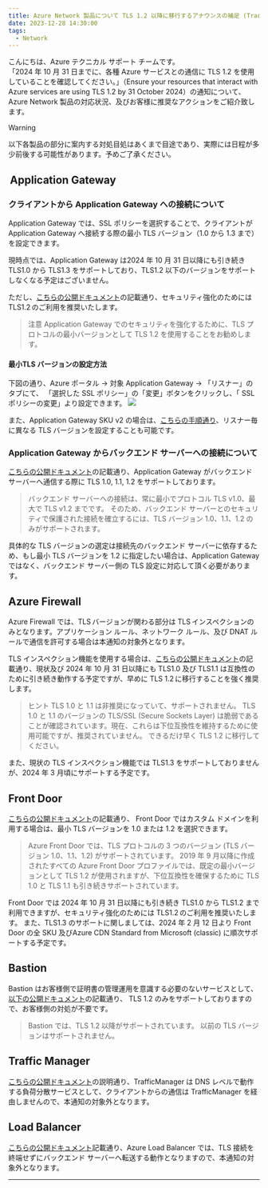 ```yaml
---
title: Azure Network 製品について TLS 1.2 以降に移行するアナウンスの補足 (Tracking ID:7_8G-D8Z)
date: 2023-12-28 14:30:00 
tags:
  - Network
---
```

こんにちは、Azure テクニカル サポート チームです。  
「2024 年 10 月 31 日までに、各種 Azure サービスとの通信に TLS 1.2 を使用していることを確認してください。」（Ensure your resources that interact with Azure services are using TLS 1.2 by 31 October 2024）の通知について、Azure Network 製品の対応状況、及びお客様に推奨なアクションをご紹介致します。 

> [!WARNING]
> 以下各製品の部分に案内する対処目処はあくまで目途であり、実際には日程が多少前後する可能性があります。予めご了承ください。

<!-- more -->

##  Application Gateway 
### クライアントから Application Gateway への接続について
Application Gateway では、SSL ポリシーを選択することで、クライアントが Application Gateway へ接続する際の最小 TLS バージョン（1.0 から 1.3 まで）を設定できます。 

現時点では、Application Gateway は2024 年 10 月 31 日以降にも引き続き TLS1.0 から TLS1.3 をサポートしており、TLS1.2 以下のバージョンをサポートしなくなる予定はございません。 

ただし、[こちらの公開ドキュメント](https://learn.microsoft.com/ja-jp/azure/application-gateway/application-gateway-configure-ssl-policy-powershell)の記載通り、セキュリティ強化のためには TLS1.2 のご利用を推奨いたします。 
> 注意
>Application Gateway でのセキュリティを強化するために、TLS プロトコルの最小バージョンとして TLS 1.2 を使用することをお勧めします。

#### 最小TLS バージョンの設定方法 
下図の通り、Azure ポータル → 対象 Application Gateway → 「リスナー」のタブにて、 「選択した SSL ポリシー」の「変更」ボタンをクリックし、「 SSL ポリシーの変更」より設定できます。 
![](./appgw_tls_setting.png)

また、Application Gateway SKU v2 の場合は、[こちらの手順通り](https://learn.microsoft.com/ja-jp/azure/application-gateway/application-gateway-configure-listener-specific-ssl-policy)、リスナー毎に異なる TLS バージョンを設定することも可能です。 

### Application Gateway からバックエンド サーバーへの接続について
[こちらの公開ドキュメント](https://learn.microsoft.com/ja-jp/azure/application-gateway/application-gateway-ssl-policy-overview#limitations)の記載通り、Application Gateway がバックエンド サーバーへ通信する際に TLS 1.0, 1.1, 1.2 をサポートしております。 

>バックエンド サーバーへの接続は、常に最小でプロトコル TLS v1.0、最大で TLS v1.2 までです。 そのため、バックエンド サーバーとのセキュリティで保護された接続を確立するには、TLS バージョン 1.0、1.1、1.2 のみがサポートされます。

具体的な TLS バージョンの選定は接続先のバックエンド サーバーに依存するため、もし最小 TLS バージョンを 1.2 に指定したい場合は、Application Gateway ではなく、バックエンド サーバー側の TLS 設定に対応して頂く必要があります。 


## Azure Firewall
Azure Firewall では、TLS バージョンが関わる部分は TLS インスペクションのみとなります。アプリケーション ルール、ネットワーク ルール、及び DNAT ルールで通信を許可する場合は本通知の対象外となります。

TLS インスペクション機能を使用する場合は、[こちらの公開ドキュメント](https://learn.microsoft.com/ja-jp/azure/firewall/premium-features#tls-inspection)の記載通り、現状及び 2024 年 10 月 31 日以降にも TLS1.0 及び TLS1.1 は互換性のために引き続き動作する予定ですが、早めに TLS 1.2 に移行することを強く推奨します。

> ヒント
> TLS 1.0 と 1.1 は非推奨になっていて、サポートされません。 TLS 1.0 と 1.1 のバージョンの TLS/SSL (Secure Sockets Layer) は脆弱であることが確認されています。現在、これらは下位互換性を維持するために使用可能ですが、推奨されていません。 できるだけ早く TLS 1.2 に移行してください。

また、現状の TLS インスペクション機能では TLS1.3 をサポートしておりませんが、2024 年 3 月頃にサポートする予定です。

## Front Door
[こちらの公開ドキュメント](https://learn.microsoft.com/ja-jp/azure/frontdoor/end-to-end-tls?pivots=front-door-standard-premium#supported-tls-versions)の記載通り、 Front Door ではカスタム ドメインを利用する場合は、最小 TLS バージョンを 1.0 または 1.2 を選択できます。 
> Azure Front Door では、TLS プロトコルの 3 つのバージョン (TLS バージョン 1.0、1.1、1.2) がサポートされています。 2019 年 9 月以降に作成されたすべての Azure Front Door プロファイルでは、既定の最小バージョンとして TLS 1.2 が使用されますが、下位互換性を確保するために TLS 1.0 と TLS 1.1 も引き続きサポートされています。

Front Door では 2024 年 10 月 31 日以降にも引き続き TLS1.0 から TLS1.2 まで利用できますが、セキュリティ強化のためには TLS1.2 のご利用を推奨いたします。 
また、TLS1.3 のサポートに関しましては、2024 年 2 月 12 日より Front Door の全 SKU 及びAzure CDN Standard from Microsoft (classic) に順次サポートする予定です。

## Bastion
Bastion はお客様側で証明書の管理運用を意識する必要のないサービスとして、[以下の公開ドキュメント](https://learn.microsoft.com/ja-jp/azure/bastion/bastion-overview#key)の記載通り、 TLS 1.2 のみをサポートしておりますので、お客様側の対処が不要です。 

> Bastion では、TLS 1.2 以降がサポートされています。 以前の TLS バージョンはサポートされません。

## Traffic Manager 
[こちらの公開ドキュメント](https://learn.microsoft.com/ja-jp/azure/traffic-manager/traffic-manager-how-it-works#how-clients-connect-using-traffic-manager)の説明通り、TrafficManager は DNS レベルで動作する負荷分散サービスとして、クライアントからの通信は TrafficManager を経由しませんので、本通知の対象外となります。 

## Load Balancer
[こちらの公開ドキュメント](https://learn.microsoft.com/ja-jp/azure/load-balancer/load-balancer-faqs#azure-load-balancer---tls-ssl---------------)記載通り、Azure Load Balancer では、TLS 接続を終端せずにバックエンド サーバーへ転送する動作となりますので、本通知の対象外となります。 

****